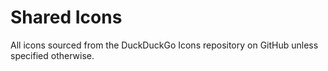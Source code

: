 # Shared Icons

All icons sourced from the DuckDuckGo Icons repository on GitHub unless specified otherwise.

